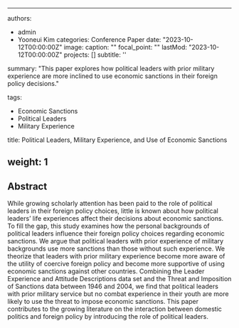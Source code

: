 
---
authors:
- admin
- Yooneui Kim
categories: Conference Paper
date: "2023-10-12T00:00:00Z"
image:
  caption: ""
  focal_point: ""
lastMod: "2023-10-12T00:00:00Z"
projects: []
subtitle: ''  

summary: "This paper explores how political leaders with prior military experience are more inclined to use economic sanctions in their foreign policy decisions."

tags:
- Economic Sanctions
- Political Leaders
- Military Experience

title: Political Leaders, Military Experience, and Use of Economic Sanctions

weight: 1
---

## Abstract

While growing scholarly attention has been paid to the role of political leaders in their foreign policy choices, little is known about how political leaders’ life experiences affect their decisions about economic sanctions. To fill the gap, this study examines how the personal backgrounds of political leaders influence their foreign policy choices regarding economic sanctions. We argue that political leaders with prior experience of military backgrounds use more sanctions than those without such experience. We theorize that leaders with prior military experience become more aware of the utility of coercive foreign policy and become more supportive of using economic sanctions against other countries. Combining the Leader Experience and Attitude Descriptions data set and the Threat and Imposition of Sanctions data between 1946 and 2004, we find that political leaders with prior military service but no combat experience in their youth are more likely to use the threat to impose economic sanctions. This paper contributes to the growing literature on the interaction between domestic politics and foreign policy by introducing the role of political leaders.

